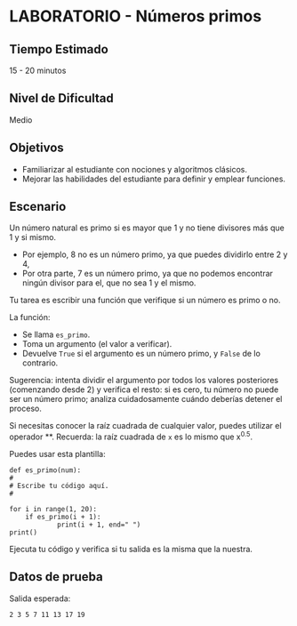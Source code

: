 # LABORATORIO - Números primos

## Tiempo Estimado

15 - 20 minutos

## Nivel de Dificultad

Medio

## Objetivos

* Familiarizar al estudiante con nociones y algoritmos clásicos.
* Mejorar las habilidades del estudiante para definir y emplear funciones.

## Escenario

Un número natural es primo si es mayor que 1 y no tiene divisores más que 1 y si mismo.

* Por ejemplo, 8 no es un número primo, ya que puedes dividirlo entre 2 y 4,
* Por otra parte, 7 es un número primo, ya que no podemos encontrar ningún divisor para el, que no sea 1 y el mismo.

Tu tarea es escribir una función que verifique si un número es primo o no.

La función:

* Se llama `es_primo`.
* Toma un argumento (el valor a verificar).
* Devuelve `True` si el argumento es un número primo, y `False` de lo contrario.

Sugerencia: intenta dividir el argumento por todos los valores posteriores (comenzando desde 2) y verifica el resto: si es cero, tu número no puede ser un número primo; analiza cuidadosamente cuándo deberías detener el proceso.

Si necesitas conocer la raíz cuadrada de cualquier valor, puedes utilizar el operador **. Recuerda: la raíz cuadrada de `x` es lo mismo que x<sup>0.5</sup>.

Puedes usar esta plantilla:

```
def es_primo(num):
#
# Escribe tu código aquí.
#

for i in range(1, 20):
	if es_primo(i + 1):
			print(i + 1, end=" ")
print()
```

Ejecuta tu código y verifica si tu salida es la misma que la nuestra.

## Datos de prueba

Salida esperada:

`2 3 5 7 11 13 17 19`

    